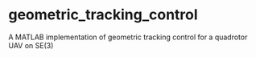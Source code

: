 # geometric_tracking_control
A MATLAB implementation of geometric tracking control for a quadrotor UAV on SE(3)
